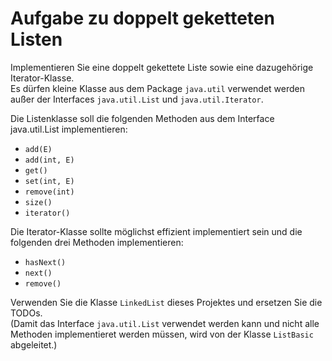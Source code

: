 # Aufgabe zu doppelt geketteten Listen #

Implementieren Sie eine doppelt gekettete Liste sowie eine dazugehörige Iterator-Klasse. <br/>
Es dürfen kleine Klasse aus dem Package `java.util` verwendet werden außer der Interfaces
`java.util.List` und `java.util.Iterator`.

Die Listenklasse soll die folgenden Methoden aus dem Interface java.util.List implementieren:

* `add(E)`
* `add(int, E)`
* `get()`
* `set(int, E)`
* `remove(int)`
* `size()`
* `iterator()`


Die Iterator-Klasse sollte möglichst effizient implementiert sein und die folgenden drei Methoden implementieren:

* `hasNext()`
* `next()`
* `remove()`


Verwenden Sie die Klasse `LinkedList` dieses Projektes und ersetzen Sie die TODOs. <br/>
(Damit das Interface `java.util.List` verwendet werden kann und 
nicht alle Methoden implementieret werden müssen, 
wird von der Klasse `ListBasic` abgeleitet.)

